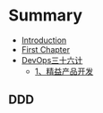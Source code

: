 # Summary

* [Introduction](README.md)
* [First Chapter](chapter1.md)
* [DevOps三十六计](devopssan-shi-liu-ji.md)
  * [1、精益产品开发](devopssan-shi-liu-ji/13001-jing-yi-chan-pin-kai-fa.md)

## DDD

